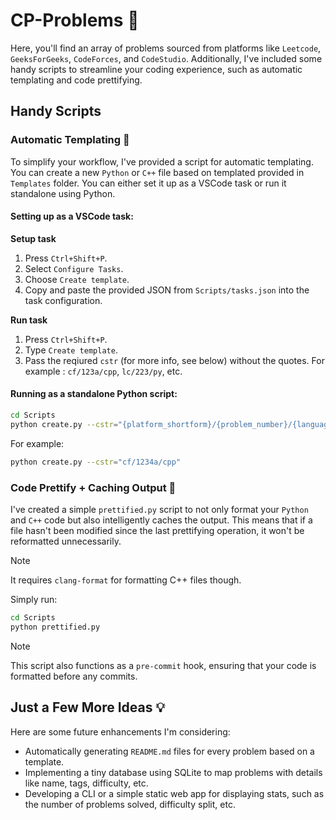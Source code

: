 # CP-Problems 🚀

Here, you'll find an array of problems sourced from platforms like `Leetcode`, `GeeksForGeeks`, `CodeForces`, and `CodeStudio`. Additionally, I've included some handy scripts to streamline your coding experience, such as automatic templating and code prettifying.

## Handy Scripts 

### Automatic Templating 📝

To simplify your workflow, I've provided a script for automatic templating. You can create a new `Python` or `C++` file based on templated provided in `Templates` folder. You can either set it up as a VSCode task or run it standalone using Python. 

#### Setting up as a VSCode task:

**Setup task**

1. Press `Ctrl+Shift+P`.
2. Select `Configure Tasks`.
3. Choose `Create template`.
4. Copy and paste the provided JSON from `Scripts/tasks.json` into the task configuration.

**Run task**

1. Press `Ctrl+Shift+P`.
2. Type `Create template`.
3. Pass the reqiured `cstr` (for more info, see below) without the quotes. For example : `cf/123a/cpp`, `lc/223/py`, etc.

#### Running as a standalone Python script:

```bash
cd Scripts
python create.py --cstr="{platform_shortform}/{problem_number}/{language}"
```

For example:

```bash
python create.py --cstr="cf/1234a/cpp"
```

### Code Prettify + Caching Output 🎨

I've created a simple `prettified.py` script to not only format your `Python` and `C++` code but also intelligently caches the output. This means that if a file hasn't been modified since the last prettifying operation, it won't be reformatted unnecessarily. 

> [!NOTE]
> It requires `clang-format` for formatting C++ files though.

Simply run:

```bash
cd Scripts
python prettified.py
```

> [!NOTE]  
> This script also functions as a `pre-commit` hook, ensuring that your code is formatted before any commits.

## Just a Few More Ideas 💡

Here are some future enhancements I'm considering:

- Automatically generating `README.md` files for every problem based on a template.
- Implementing a tiny database using SQLite to map problems with details like name, tags, difficulty, etc.
- Developing a CLI or a simple static web app for displaying stats, such as the number of problems solved, difficulty split, etc.

